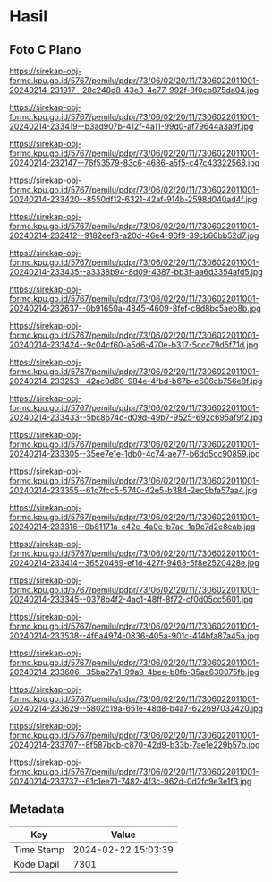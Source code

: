 # Hasil

## Foto C Plano

https://sirekap-obj-formc.kpu.go.id/5767/pemilu/pdpr/73/06/02/20/11/7306022011001-20240214-231917--28c248d8-43e3-4e77-992f-8f0cb875da04.jpg

https://sirekap-obj-formc.kpu.go.id/5767/pemilu/pdpr/73/06/02/20/11/7306022011001-20240214-233419--b3ad907b-412f-4a11-99d0-af79644a3a9f.jpg

https://sirekap-obj-formc.kpu.go.id/5767/pemilu/pdpr/73/06/02/20/11/7306022011001-20240214-232147--76f53579-83c6-4686-a5f5-c47c43322568.jpg

https://sirekap-obj-formc.kpu.go.id/5767/pemilu/pdpr/73/06/02/20/11/7306022011001-20240214-233420--8550df12-6321-42af-914b-2598d040ad4f.jpg

https://sirekap-obj-formc.kpu.go.id/5767/pemilu/pdpr/73/06/02/20/11/7306022011001-20240214-232412--9182eef8-a20d-46e4-96f9-39cb66bb52d7.jpg

https://sirekap-obj-formc.kpu.go.id/5767/pemilu/pdpr/73/06/02/20/11/7306022011001-20240214-233435--a3338b94-8d09-4387-bb3f-aa6d3354afd5.jpg

https://sirekap-obj-formc.kpu.go.id/5767/pemilu/pdpr/73/06/02/20/11/7306022011001-20240214-232637--0b91650a-4845-4609-8fef-c8d8bc5aeb8b.jpg

https://sirekap-obj-formc.kpu.go.id/5767/pemilu/pdpr/73/06/02/20/11/7306022011001-20240214-233424--9c04cf60-a5d6-470e-b317-5ccc79d5f71d.jpg

https://sirekap-obj-formc.kpu.go.id/5767/pemilu/pdpr/73/06/02/20/11/7306022011001-20240214-233253--42ac0d60-984e-4fbd-b67b-e606cb756e8f.jpg

https://sirekap-obj-formc.kpu.go.id/5767/pemilu/pdpr/73/06/02/20/11/7306022011001-20240214-233433--5bc8674d-d09d-49b7-9525-692c695af9f2.jpg

https://sirekap-obj-formc.kpu.go.id/5767/pemilu/pdpr/73/06/02/20/11/7306022011001-20240214-233305--35ee7e1e-1db0-4c74-ae77-b6dd5cc90859.jpg

https://sirekap-obj-formc.kpu.go.id/5767/pemilu/pdpr/73/06/02/20/11/7306022011001-20240214-233355--61c7fcc5-5740-42e5-b384-2ec9bfa57aa4.jpg

https://sirekap-obj-formc.kpu.go.id/5767/pemilu/pdpr/73/06/02/20/11/7306022011001-20240214-233316--0b81171a-e42e-4a0e-b7ae-1a9c7d2e8eab.jpg

https://sirekap-obj-formc.kpu.go.id/5767/pemilu/pdpr/73/06/02/20/11/7306022011001-20240214-233414--36520489-ef1d-427f-9468-5f8e2520428e.jpg

https://sirekap-obj-formc.kpu.go.id/5767/pemilu/pdpr/73/06/02/20/11/7306022011001-20240214-233345--0378b4f2-4ac1-48ff-8f72-cf0d05cc5601.jpg

https://sirekap-obj-formc.kpu.go.id/5767/pemilu/pdpr/73/06/02/20/11/7306022011001-20240214-233538--4f6a4974-0836-405a-901c-414bfa87a45a.jpg

https://sirekap-obj-formc.kpu.go.id/5767/pemilu/pdpr/73/06/02/20/11/7306022011001-20240214-233606--35ba27a1-99a9-4bee-b8fb-35aa630075fb.jpg

https://sirekap-obj-formc.kpu.go.id/5767/pemilu/pdpr/73/06/02/20/11/7306022011001-20240214-233629--5802c19a-651e-48d8-b4a7-622697032420.jpg

https://sirekap-obj-formc.kpu.go.id/5767/pemilu/pdpr/73/06/02/20/11/7306022011001-20240214-233707--8f587bcb-c870-42d9-b33b-7ae1e229b57b.jpg

https://sirekap-obj-formc.kpu.go.id/5767/pemilu/pdpr/73/06/02/20/11/7306022011001-20240214-233737--61c1ee71-7482-4f3c-962d-0d2fc9e3e1f3.jpg


## Metadata

| Key        | Value               |
| ---------- | ------------------- |
| Time Stamp | 2024-02-22 15:03:39 |
| Kode Dapil | 7301                |




